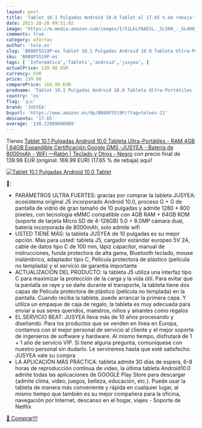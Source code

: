 ```yaml
---
layout: post
title: 'Tablet 10.1 Pulgadas Android 10.0 Tablet al 17.65 % de rebaja'
date: 2021-10-28 09:51:02
image: 'https://m.media-amazon.com/images/I/51LkLYOAESL._SL500_._SL400_.jpg'
comments: true
category: ofertas
author: 'tole.es'
slug: 'B088F5519P-es Tablet 10.1 Pulgadas Android 10.0 Tableta Ultra-Portátiles...'
sku: 'B088F5519P-es'
tags: [ 'Informática','Tablets','android','jusyea', ]
actualPrice: 139.98 EUR
currency: EUR
price: 139.98
comparePrice: 169.99 EUR
prodname: 'Tablet 10.1 Pulgadas Android 10.0 Tableta Ultra-Portátiles - RAM 4GB | 64GB Expandible  Certificación Google GMS  -JUSYEA - Batería de 8000mAh - WiFi —Ratón | Teclado y Otros - Negro'
country: 'es'
flag: '🇪🇸'
brand: 'JUSYEA'
buyurl: 'https://www.amazon.es/dp/B088F5519P/?tag=tolees-21'
descuento: '17.65'
average: '130.22909090909'
---
```


Tienes [Tablet 10.1 Pulgadas Android 10.0 Tableta Ultra-Portátiles - RAM 4GB | 64GB Expandible  Certificación Google GMS  -JUSYEA - Batería de 8000mAh - WiFi —Ratón | Teclado y Otros - Negro](https://www.amazon.es/dp/B088F5519P/?tag=tolees-21) con precio final de  139.98 EUR (original: 169.99 EUR) (17.65 %  de rebaja) aqui!

[![Tablet 10.1 Pulgadas Android 10.0 Tablet](https://m.media-amazon.com/images/I/51LkLYOAESL._SL500_._SL400_.jpg)](https://www.amazon.es/dp/B088F5519P/?tag=tolees-21)

🔎:

- PARÁMETROS ULTRA FUERTES: gracias por comprar la tableta JUSYEA: ecosistema original J5 incorporado Android 10.0, proceso G + G de pantalla de vidrio de gran tamaño de 10 pulgadas y admite 1280 * 800 píxeles, con tecnología eMMC compatible con 4GB RAM + 64GB ROM (soporte de tarjeta Micro SD de 4-128GB) 5.0 + 8.0MP cámara dual, batería incorporada de 8000mAh, solo admite wifi
- USTED TIENE MÁS: la tableta JUSYEA de 10 pulgadas es su mejor opción. Más para usted: tableta J5, cargador estándar europeo 5V 2A, cable de datos tipo C de 100 mm, lápiz capacitor, manual de instrucciones, funda protectora de alta gama, Bluetooth teclado, mouse inalámbrico, adaptador tipo C, Película protectora de plástico (película no templada) y el servicio de garantía importante
- ACTUALIZACIÓN DEL PRODUCTO: la tableta J5 utiliza una interfaz tipo C para maximizar la protección de la carga y la vida útil. Para evitar que la pantalla se raye y se dañe durante el transporte, la tableta tiene dos capas de Película protectora de plástico (película no templada) en la pantalla. Cuando reciba la tableta, puede arrancar la primera capa. Y utiliza un empaque de caja de regalo, la tableta es muy adecuada para enviar a sus seres queridos, maestros, niños y amantes como regalos
- EL SERVICIO BEAT: JUSYEA lleva más de 10 años procesando y diseñando. Para los productos que se venden en línea en Europa, contamos con el mejor personal de servicio al cliente y el mejor soporte de ingenieros de software y hardware. Al mismo tiempo, disfrutará de 1 + 1 año de servicio VIP. Si tiene alguna pregunta, comuníquese con nuestro personal sin dudarlo. Le serviremos hasta que esté satisfecho. JUSYEA vale su compra
- LA APLICACIÓN MÁS PRÁCTICA: tableta admite 30 días de espera, 6-8 horas de reproducción continua de video, la última tableta Android10.0 admite todas las aplicaciones de GOOGLE Play Store para descargar (admite clima, video, juegos, belleza, educación, etc.). Puede usar la tableta de manera más conveniente y rápida en cualquier lugar, al mismo tiempo que también es su mejor compañera para la oficina, navegación por Internet, descanso en el hogar, viajes - Soporte de Netflix

[🛒 Comprar!!!](https://www.amazon.es/dp/B088F5519P/?tag=tolees-21)
